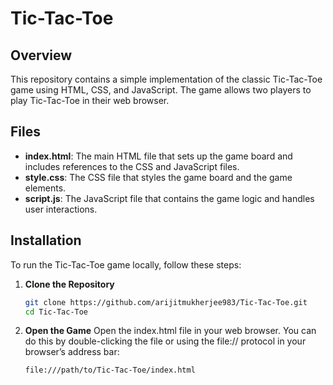 # Tic-Tac-Toe

## Overview

This repository contains a simple implementation of the classic Tic-Tac-Toe game using HTML, CSS, and JavaScript. The game allows two players to play Tic-Tac-Toe in their web browser.

## Files

- **index.html**: The main HTML file that sets up the game board and includes references to the CSS and JavaScript files.
- **style.css**: The CSS file that styles the game board and the game elements.
- **script.js**: The JavaScript file that contains the game logic and handles user interactions.

## Installation

To run the Tic-Tac-Toe game locally, follow these steps:

1. **Clone the Repository**

   ```bash
   git clone https://github.com/arijitmukherjee983/Tic-Tac-Toe.git
   cd Tic-Tac-Toe

2. **Open the Game**
  Open the index.html file in your web browser. You can do this by double-clicking the file or using the file:// protocol in your browser’s address bar:
   ```bash
   file:///path/to/Tic-Tac-Toe/index.html
